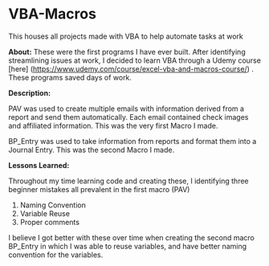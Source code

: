 # VBA-Macros

This houses all projects made with VBA to help automate tasks at work

**About:**
These were the first programs I have ever built. After identifying streamlining issues at work, I decided to learn VBA through a Udemy course [here] (https://www.udemy.com/course/excel-vba-and-macros-course/) . These programs saved days of work.


**Description:**

PAV was used to create multiple emails with information derived from a report and send them automatically. Each email contained check images and affiliated information. This was the very first Macro I made.

BP_Entry was used to take information from reports and format them into a Journal Entry. This was the second Macro I made.


**Lessons Learned:**

Throughout my time learning code and creating these, I identifying three beginner mistakes all prevalent in the first macro (PAV)

1. Naming Convention
2. Variable Reuse
3. Proper comments

I believe I got better with these over time when creating the second macro BP_Entry in which I was able to reuse variables, and have better naming convention for the variables.
